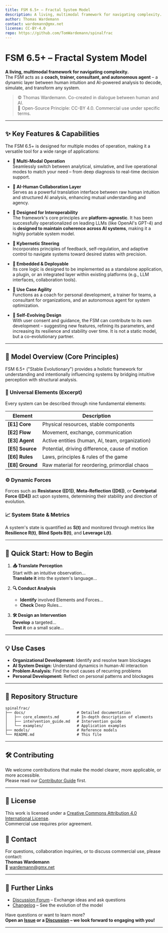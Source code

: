 ```yaml
---
title: FSM 6.5+ – Fractal System Model
description: A living, multimodal framework for navigating complexity.
author: Thomas Wardemann
contact: wardemann@gmx.net
license: CC-BY-4.0
repo: https://github.com/TomWardemann/spinalfrac
---
```


# FSM 6.5+ – Fractal System Model

**A living, multimodal framework for navigating complexity.**  
The FSM acts as a **coach, trainer, consultant, and autonomous agent** – a dynamic layer between human intuition and AI-powered analysis to decode, simulate, and transform any system.

> © Thomas Wardemann. Co-created in dialogue between human and AI.  
> 🔄 Open-Source Principle: CC-BY 4.0. Commercial use under specific terms.

---

## ✨ Key Features & Capabilities

The FSM 6.5+ is designed for multiple modes of operation, making it a versatile tool for a wide range of applications:

- **🔧 Multi-Modal Operation**  
  Seamlessly switch between analytical, simulative, and live operational modes to match your need – from deep diagnosis to real-time decision support.

- **🤝 AI-Human Collaboration Layer**  
  Serves as a powerful translation interface between raw human intuition and structured AI analysis, enhancing mutual understanding and agency.

- **🔄 Designed for Interoperability**  
  The framework's core principles are **platform-agnostic**. It has been successfully operationalized on leading LLMs (like OpenAI's GPT-4) and is **designed to maintain coherence across AI systems**, making it a highly portable system model.

- **🧭 Kybernetic Steering**  
  Incorporates principles of feedback, self-regulation, and adaptive control to navigate systems toward desired states with precision.

- **📲 Embedded & Deployable**  
  Its core logic is designed to be implemented as a standalone application, a plugin, or an integrated layer within existing platforms (e.g., LLM interfaces, collaboration tools).

- **🎯 Use Case Agility**  
  Functions as a coach for personal development, a trainer for teams, a consultant for organizations, and an autonomous agent for system optimization.

- **🌱 Self-Evolving Design**  
  With user consent and guidance, the FSM can contribute to its own development – suggesting new features, refining its parameters, and increasing its resilience and stability over time. It is not a static model, but a co-evolutionary partner.

---

## 🧠 Model Overview (Core Principles)

FSM 6.5+ ("Stable Evolutionary") provides a holistic framework for understanding and intentionally influencing systems by bridging intuitive perception with structural analysis.

### 🔷 Universal Elements (Excerpt)

Every system can be described through nine fundamental elements:

| Element            | Description                                          |
|--------------------|-------------------------------------------------------|
| **\[E1] Core**     | Physical resources, stable components                |
| **\[E2] Flow**     | Movement, exchange, communication                    |
| **\[E3] Agent**    | Active entities (human, AI, team, organization)      |
| **\[E5] Source**   | Potential, driving difference, cause of motion       |
| **\[E6] Rules**    | Laws, principles & rules of the game                 |
| **\[E8] Ground**   | Raw material for reordering, primordial chaos        |

### ⚙️ Dynamic Forces

Forces such as **Resistance ([D1])**, **Meta-Reflection ([D6])**, or **Centripetal Force ([D4])** act upon systems, determining their stability and direction of evolution.

### 📈 System State & Metrics

A system's state is quantified as **S(t)** and monitored through metrics like **Resilience R(t)**, **Blind Spots B(t)**, and **Leverage L(t)**.

---

## 🚀 Quick Start: How to Begin

1.  **📤 Translate Perception**  
    Start with an intuitive observation...  
    **Translate it** into the system's language...

2.  **🔍 Conduct Analysis**  
    - **Identify** involved Elements and Forces...  
    - **Check** Deep Rules...

3.  **🛠️ Design an Intervention**  
    **Develop** a targeted...  
    **Test it** on a small scale...

---

## 💡 Use Cases

- **Organizational Development:** Identify and resolve team blockages  
- **AI System Design:** Understand dynamics in human-AI interaction  
- **Problem Analysis:** Find the root causes of recurring problems  
- **Personal Development:** Reflect on personal patterns and blockages  


---

## 📁 Repository Structure

```
spinalfrac/
├── docs/                       # Detailed documentation
│   ├── core_elements.md        # In-depth description of elements
│   ├── intervention_guide.md   # Intervention guide
│   └── examples/               # Application examples
├── models/                     # Reference models
└── README.md                   # This file
```

---

## 🛠️ Contributing

We welcome contributions that make the model clearer, more applicable, or more accessible.  
Please read our [Contributor Guide](docs/contributing.md) first.

---

## 📜 License

This work is licensed under a [Creative Commons Attribution 4.0 International License](http://creativecommons.org/licenses/by/4.0/).  
Commercial use requires prior agreement.

## 📧 Contact

For questions, collaboration inquiries, or to discuss commercial use, please contact:  
**Thomas Wardemann**  
📧 [wardemann@gmx.net](mailto:wardemann@gmx.net)

---

## 🔗 Further Links

- [Discussion Forum](https://github.com/TomWardemann/spinalfrac/discussions) – Exchange ideas and ask questions
- [Changelog](CHANGELOG.md) – See the evolution of the model

Have questions or want to learn more?  
**Open an [Issue](https://github.com/TomWardmann/spinalfrac/issues) or a [Discussion](https://github.com/TomWardmann/spinalfrac/discussions) – we look forward to engaging with you!**

---
